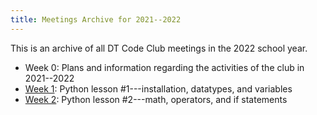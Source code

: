 ```yaml
---
title: Meetings Archive for 2021--2022
---
```


This is an archive of all DT Code Club meetings in the 2022 school year.

- Week 0: Plans and information regarding the activities of the club in 2021--2022
- [Week 1](/python-intro/lesson-1): Python lesson #1---installation, datatypes, and variables
- [Week 2](/python-intro/lesson-2): Python lesson #2---math, operators, and if statements
